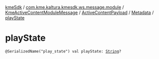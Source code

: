 [kmeSdk](../../../../index.md) / [com.kme.kaltura.kmesdk.ws.message.module](../../../index.md) / [KmeActiveContentModuleMessage](../../index.md) / [ActiveContentPayload](../index.md) / [Metadata](index.md) / [playState](./play-state.md)

# playState

`@SerializedName("play_state") val playState: `[`String`](https://kotlinlang.org/api/latest/jvm/stdlib/kotlin/-string/index.html)`?`